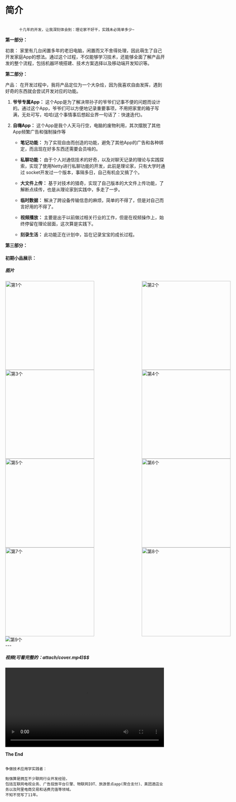 #   简介

```

      十几年的开发，让我深刻体会到：理论家不好干，实践未必简单多少~

```

**第一部分：**

初衷：
家里有几台闲置多年的老旧电脑，闲置而又不舍得处理，因此萌生了自己开发家庭App的想法。通过这个过程，不仅能够学习技术，还能够全面了解产品开发的整个流程，包括机器环境搭建、技术方案选择以及移动端开发知识等。

**第二部分：**

产品：
在开发过程中，我将产品定位为一个大杂烩，因为我喜欢自由发挥，遇到好奇的东西就会尝试开发对应的功能。

1. **爷爷专属App：** 这个App是为了解决带孙子的爷爷们记事不便的问题而设计的。通过这个App，爷爷们可以方便地记录重要事项，不用把家里的箱子写满，无处可写，哈哈(这个事情事后想起业界一句话了：快速迭代)。

2. **自嗨App：** 这个App是我个人天马行空，电脑的废物利用，其次摆脱了其他App频繁广告和强制操作等

   - **笔记功能：** 为了实现自由而创造的功能，避免了其他App的广告和各种绑定，而且现在好多东西还需要会员啥的。
   
   - **私聊功能：** 由于个人对通信技术的好奇，以及对聊天记录的理论与实践探索，实现了使用Netty进行私聊功能的开发，此前是理论家，只有大学时通过 socket开发过一个版本，事隔多日，自己有机会又搞了个。
   
   - **大文件上传：** 基于对技术的猎奇，实现了自己版本的大文件上传功能，了解断点续传，也是从理论家到实践中，多走了一步。
   
   - **临时数据：** 解决了跨设备传输信息的麻烦，简单的不得了，但是对自己而言好用的不得了。
   
   - **视频播放：** 主要是出于以前做过相关行业的工作，但是在视频操作上，始终停留在理论层面，这次算是实践下。
   
   - **刻录生活：** 此功能正在计划中，旨在记录宝宝的成长过程。

**第三部分：**

#### 初期小品展示：

##### 图片

<div style="display: flex; justify-content: space-between;">
    <img src="https://github.com/superluo/try2fly/blob/main/attach/0.jpg" alt="第1个" style="width: 280px; margin-right: 150px;">
    <img src="https://github.com/superluo/try2fly/blob/main/attach/1.jpg" alt="第2个" style="width: 280px; margin-right: 10px;">
</div>
<div style="display: flex; justify-content: space-between;">
    <img src="https://github.com/superluo/try2fly/blob/main/attach/2.jpg" alt="第3个" style="width: 280px; margin-right: 150px;">
    <img src="https://github.com/superluo/try2fly/blob/main/attach/3.jpg" alt="第4个" style="width: 280px; margin-right: 10px;">
</div>

<div style="display: flex; justify-content: space-between;">
    <img src="https://github.com/superluo/try2fly/blob/main/attach/4.jpg" alt="第5个" style="width: 280px; margin-right: 150px;">
    <img src="https://github.com/superluo/try2fly/blob/main/attach/8.jpg" alt="第6个" style="width: 280px; margin-right: 10px;">
</div>

<div style="display: flex; justify-content: space-between;">
    <img src="https://github.com/superluo/try2fly/blob/main/attach/5.jpg" alt="第7个" style="width: 280px; margin-right: 150px;">
    <img src="https://github.com/superluo/try2fly/blob/main/attach/7.jpg" alt="第8个" style="width: 280px; margin-right: 10px;">
</div>
<div style="display: flex; justify-content: space-between;">
    <img src="https://github.com/superluo/try2fly/blob/main/attach/6.png" alt="第9个">
</div>
---

##### 视频(可看完整的：attach/cover.mp4)$$

<video controls width="500">
  <source src="attach/cover.mp4" type="video/mp4">
  可去附件中查看相对完整的功能：attach/cover.mp4
</video>

**The End**

```

争做技术应用学实践者：

勉强算是拥互不少联网行业开发经验，
包括互联网电视业务、广告投放平台引擎、物联网IOT、旅游景点app(聚合支付)、美团酒店业务以及阿里电商交易和话费充值等领域。
不知不觉写了11年。

```